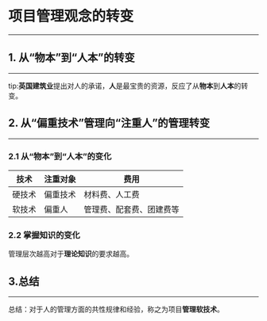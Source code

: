 # 项目管理观念的转变
---

## 1. 从“物本”到“人本”的转变
---

tip:**英国建筑业**提出对人的承诺，**人**是最宝贵的资源，反应了从**物本**到**人本**的转变。



## 2. 从“偏重技术”管理向“注重人”的管理转变
---
### 2.1 从“物本”到“人本”的变化

|技术|注重对象|费用|
|-|-|-|
|硬技术|偏重技术|材料费、人工费|
|软技术|偏重人|管理费、配套费、团建费等|

### 2.2 掌握知识的变化

管理层次越高对于**理论知识**的要求越高。

## 3.总结
---
总结：对于人的管理方面的共性规律和经验，称之为项目**管理软技术**。







